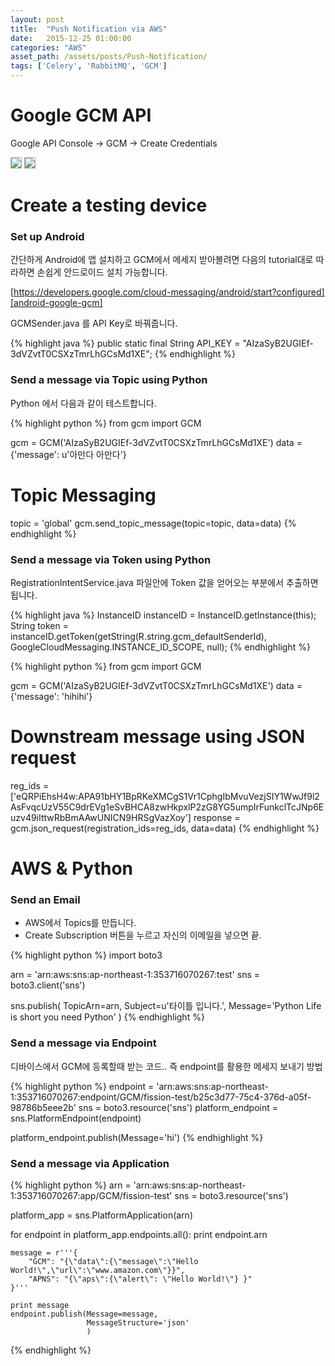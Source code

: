 ```yaml
---
layout: post
title:  "Push Notification via AWS"
date:   2015-12-25 01:00:00
categories: "AWS"
asset_path: /assets/posts/Push-Notification/
tags: ['Celery', 'RabbitMQ', 'GCM']
---
```

# Google GCM API

Google API Console -> GCM -> Create Credentials

<img src="{{ page.asset_path }}google01.png" class="img-responsive img-rounded" style="border:1px solid #aaa;">

<img src="{{ page.asset_path }}google02.png" class="img-responsive img-rounded" style="border:1px solid #aaa;">











# Create a testing device

### Set up Android

간단하게 Android에 앱 설치하고 GCM에서 메세지 받아볼려면 다음의 tutorial대로 따라하면 손쉽게 안드로이드 설치 가능합니다.

[https://developers.google.com/cloud-messaging/android/start?configured][android-google-gcm]

GCMSender.java 를 API Key로 바꿔줍니다.

{% highlight java %}
public static final String API_KEY = "AIzaSyB2UGIEf-3dVZvtT0CSXzTmrLhGCsMd1XE";
{% endhighlight %}

### Send a message via Topic using Python
Python 에서 다음과 같이 테스트합니다.

{% highlight python %}
from gcm import GCM

gcm = GCM('AIzaSyB2UGIEf-3dVZvtT0CSXzTmrLhGCsMd1XE')
data = {'message': u'아만다 아만다'}

# Topic Messaging
topic = 'global'
gcm.send_topic_message(topic=topic, data=data)
{% endhighlight %}


### Send a message via Token using Python

RegistrationIntentService.java 파일안에 Token 값을 얻어오는 부분에서 추출하면 됩니다.

{% highlight java %}
InstanceID instanceID = InstanceID.getInstance(this);
String token = instanceID.getToken(getString(R.string.gcm_defaultSenderId),
    GoogleCloudMessaging.INSTANCE_ID_SCOPE, null);
{% endhighlight %}


{% highlight python %}
from gcm import GCM

gcm = GCM('AIzaSyB2UGIEf-3dVZvtT0CSXzTmrLhGCsMd1XE')
data = {'message': 'hihihi'}

# Downstream message using JSON request
reg_ids = ['eQRPiEhsH4w:APA91bHY1BpRKeXMCgS1Vr1CphgIbMvuVezjSIY1WwJf9l2AsFvqcUzV55C9drEVg1eSvBHCA8zwHkpxlP2zG8YG5umpIrFunkclTcJNp6Euzv49iIttwRbBmAAwUNICN9HRSgVazXoy']
response = gcm.json_request(registration_ids=reg_ids, data=data)
{% endhighlight %}







# AWS & Python

### Send an Email

* AWS에서 Topics를 만듭니다.
* Create Subscription 버튼을 누르고 자신의 이메일을 넣으면 끝.

{% highlight python %}
import boto3

arn = 'arn:aws:sns:ap-northeast-1:353716070267:test'
sns = boto3.client('sns')

sns.publish(
        TopicArn=arn,
        Subject=u'타이틀 입니다.',
        Message='Python Life is short you need Python'
)
{% endhighlight %}


### Send a message via Endpoint

디바이스에서 GCM에 등록할때 받는 코드.. 즉 endpoint를 활용한 메세지 보내기 방법

{% highlight python %}
endpoint = 'arn:aws:sns:ap-northeast-1:353716070267:endpoint/GCM/fission-test/b25c3d77-75c4-376d-a05f-98786b5eee2b'
sns = boto3.resource('sns')
platform_endpoint = sns.PlatformEndpoint(endpoint)

platform_endpoint.publish(Message='hi')
{% endhighlight %}


### Send a message via Application

{% highlight python %}
arn = 'arn:aws:sns:ap-northeast-1:353716070267:app/GCM/fission-test'
sns = boto3.resource('sns')

platform_app = sns.PlatformApplication(arn)

for endpoint in platform_app.endpoints.all():
    print endpoint.arn

    message = r'''{
        "GCM": "{\"data\":{\"message\":\"Hello World!\",\"url\":\"www.amazon.com\"}}",
        "APNS": "{\"aps\":{\"alert\": \"Hello World!\"} }"
    }'''

    print message
    endpoint.publish(Message=message,
                     MessageStructure='json'
                     )
{% endhighlight %}


[android-google-gcm]:https://developers.google.com/cloud-messaging/gcm